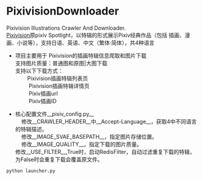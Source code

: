 # PixivisionDownloader
 Pixivision Illustrations Crawler And Downloader.<br>
 [Pixivision](http://www.pixivision.net/)原pixiv Spotlight，以特辑的形式展示Pixiv经典作品（包括 插画、漫画、小说等），支持日语、英语、中文（繁体·简体），共4种语言<br>
 
* 项目主要用于 Pixivision的插画特辑信息爬取和图片下载<br>
	支持图片质量：普通图和原图|大图下载<br>
      	支持以下下载方式：<br>
          Pixivision插画特辑列表页<br>
          Pixivision插画特辑详情页<br>
          Pixiv插画url<br>
          Pixiv插画ID<br>
 
* 核心配置文件__pixiv_config.py__<br>
     修改__CRAWLER_HEADER__中__Accept-Language__，获取4中不同语言的特辑描述。<br>
     修改__IMAGE_SVAE_BASEPATH__，指定图片存储位置。<br>
     修改__IMAGE_QUALITY__，指定下载的图片质量。<br>
       修改__USE_FILTER__,True时，启动RedisFilter，自动过滤重复下载的特辑，为False时会重复下载会覆盖原文件。<br>
~~~
python launcher.py
~~~
